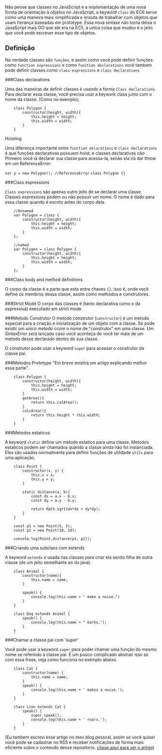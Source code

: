 Não pense que classes no JavaScript é a implemantação de uma nova forma de orientação à objetos no JavaScript, a keyword `class` do EC6 serve como uma maneira mais simplificada e enxuta de trabalhar com objetos que usam herança baseadas em prototype. Essa nova sintaxe não torna deixa o JavaScript mais OO que ele era na EC5, a unica coisa que mudou é o jeito que você pode escrever esse tipo de objetos.

## Definição

Na verdade classes são `funções`, e assim como você pode definir funções como `function expressions` e como `function declarations` você tambem pode definir classes como `class expressions` e `class declarations`

###Class declarations

Uma das maneiras de definir classes é usando a forma `Class declarations`. Para declarar essa classe, você precisa usar a keywork class junto com o nome da classe. (Como no exemplo);

```
    class Polygon {
        constructor(height, width){
            this.height = height;
            this.width = width;
        }
    }
```

Hoisting

Uma diferença importante entre `function delarations` e `class declarations` é que funções declarativas possuem hoist, e classes declarativas não . Primeiro você iá declarar sua classe para acessa-la, senão ela irá dar throw em um ReferenceError:

``var p = new Polygon(); //ReferenceError``
``class Polygon {} ``

###Class expressions

`Class expressions` são apenas outro jeito de se declarar uma classe. Classes expressivas podem ou não possuir um nome. O nome é dado para essa classe quando é escrito antes do corpo dela.

```
    //Unnamed
    var Polygon = class {
        constructor(height, width){
            this.height = height;
            this.width = width;
        }
    };
``` 

```
    //named
    var Polygon = class Polygon {
        constructor(height, width){
            this.height = height;
            this.width = width;
        }
    };
``` 


###Class body and method definitions

O corpo da classe é a parte que esta entre chaves `{}`. isso é, onde você define os membros dessa classe, assim como methodos e construtores.

###Strict Mode
O corpo das classes é (tanto declarativa como o da expressiva) executado em strict mode.

###Metodo Construtor
O metodo construtor (`constructor`) é um metodo especial para a criação e inicialização de um objeto com a classe. Só pode existir um unico metodo ccom o nome de "construtor" em uma classe. Um SintaxError será lançado caso você aconteça de você ter mais de um metodo desse declarado dentro do sua classe.

O construtor pode usar a keyword `super` para acessar o construtor da classe pai.

###Metodos Prototype
"Em breve existirá um artigo explicando melhor essa parte".

```
    class Polygon {
        constructor(height, width){
            this.height = height;
            this.width = width;
        }
        getArea(){
            return this.calArea();
        }
        calcArea(){
            return this.height * this.width;
        }
    }
```

###Metodos estaticos

A keyword `static` define um metodo estatico para uma classe. Metodos estaticos podem ser chamados quando a classe ainda não foi instanciada. Eles são usados normalmente para definir funções de utilidade `utils` para uma aplicação. 

```
    class Point {
        constructor(x, y) {
            this.x = x;
            this.y = y;
        }
  
        static distance(a, b){
            const dx = a.x - b.x;
            const dy = a.y - b.y;
    
            return Math.sqrt(dx*dx + dy*dy);
        }
    }

    const p1 = new Point(5, 5);
    const p2 = new Point(10, 10);

    console.log(Point.distance(p1, p2));
```

###Criando uma subclass com extends

A keyword `extends` é usada nas classes para criar ela sendo filha de outra classe (de um jeito semelhante ao do java).


```
    class Animal {
        constructor(name){
            this.name = name;
        }
  
        speak() {
            console.log(this.name + " make a noise.")
        }
    }

    class Dog extends Animal {
        speak() {
            console.log(this.name + " barks.");
        }
    }
```

###Chamar a classe pai com 'super'

Você pode usar a keyword `super` para poder chamar uma função do mesmo nome se referindo à classe pai. É um pouco complicado abstrair isso só com essa frase, veja como funciona no exemplo abaixo.


```
    class Cat { 
        constructor(name) {
            this.name = name;
        }
        speak() {
            console.log(this.name + ' makes a noise.');
        }
    }

    class Lion extends Cat {
        speak() {
            super.speak();
            console.log(this.name + ' roars.');
        }
    }
```

(Eu tambem escrevi esse artigo no meu blog pessoal, assim se você quiser você pode se cadastrar no RSS e receber notificações de forma mais eficiente sobre o conteudo desse repositorio. [clique aqui para ver o artigo](http://josenberg.com.br/ecmascript-classes/))